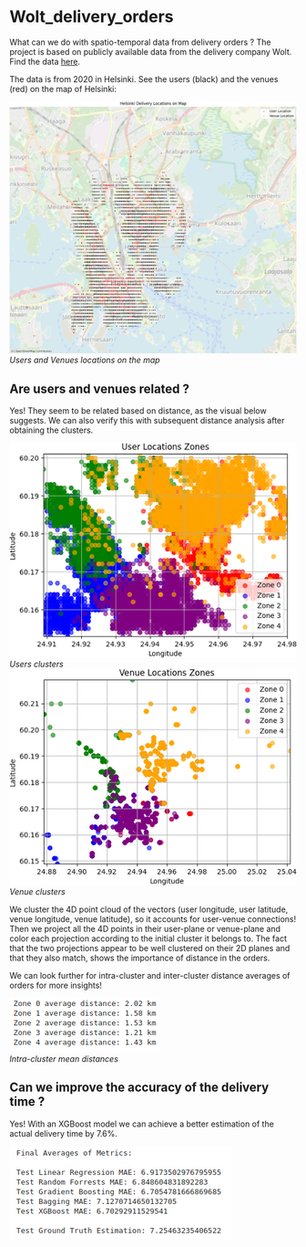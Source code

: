 # Wolt_delivery_orders
What can we do with spatio-temporal data from delivery orders ? The project is based on publicly available data from the delivery company Wolt. Find the data [here](https://raw.githubusercontent.com/woltapp/applied-science-internship-2025/refs/heads/main/orders_autumn_2020.csv).

The data is from 2020 in Helsinki. See the users (black) and the venues (red) on the map of Helsinki:

![User and Venues on the map](images/helsinki.png)
<br>
*Users and Venues locations on the map*

## Are users and venues related ?

Yes! They seem to be related based on distance, as the visual below suggests. We can also verify this with subsequent distance analysis after obtaining the clusters.

![Users clusters](images/zones_users.png)
<br>
*Users clusters*
<br>
![Venues clusters](images/zones_venues.png)
<br>
*Venue clusters*

We cluster the 4D point cloud of the vectors (user longitude, user latitude, venue longitude, venue latitude), so it accounts for user-venue connections! Then we project all the 4D points in their user-plane or venue-plane and color each projection according to the initial cluster it belongs to. The fact that the two projections appear to be well clustered on their 2D planes and that they also match, shows the importance of distance in the orders.

We can look further for intra-cluster and inter-cluster distance averages of orders for more insights!

![intra-distsances](images/intra-distances.png)
<br>
*Intra-cluster mean distances*

## Can we improve the accuracy of the delivery time ?

Yes! With an XGBoost model we can achieve a better estimation of the actual delivery time by 7.6%.

![results](images/metrics.png)
<br>
